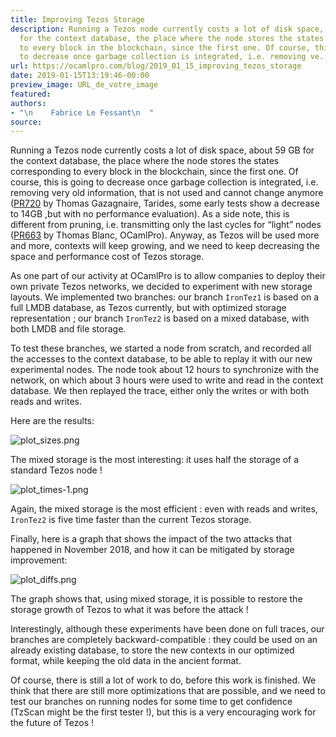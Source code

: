 ```yaml
---
title: Improving Tezos Storage
description: Running a Tezos node currently costs a lot of disk space, about 59 GB
  for the context database, the place where the node stores the states corresponding
  to every block in the blockchain, since the first one. Of course, this is going
  to decrease once garbage collection is integrated, i.e. removing ve...
url: https://ocamlpro.com/blog/2019_01_15_improving_tezos_storage
date: 2019-01-15T13:19:46-00:00
preview_image: URL_de_votre_image
featured:
authors:
- "\n    Fabrice Le Fessant\n  "
source:
---
```


<p>Running a Tezos node currently costs a lot of disk space, about 59 GB
for the context database, the place where the node stores the states
corresponding to every block in the blockchain, since the first
one. Of course, this is going to decrease once garbage collection is
integrated, i.e. removing very old information, that is not used and
cannot change anymore
(<a href="https://gitlab.com/tezos/tezos/merge_requests/720#note_125296853">PR720</a>
by Thomas Gazagnaire, Tarides, some early tests show a decrease to
14GB ,but with no performance evaluation). As a side note, this is
different from pruning, i.e. transmitting only the last cycles for
&ldquo;light&rdquo; nodes
(<a href="https://gitlab.com/tezos/tezos/merge_requests/663">PR663</a> by Thomas
Blanc, OCamlPro). Anyway, as Tezos will be used more and more,
contexts will keep growing, and we need to keep decreasing the space
and performance cost of Tezos storage.</p>
<p>As one part of our activity at OCamlPro is to allow companies to
deploy their own private Tezos networks, we decided to experiment with
new storage layouts. We implemented two branches: our branch
<code>IronTez1</code> is based on a full LMDB database, as Tezos currently, but
with optimized storage representation ; our branch <code>IronTez2</code> is based
on a mixed database, with both LMDB and file storage.</p>
<p>To test these branches, we started a node from scratch, and recorded
all the accesses to the context database, to be able to replay it with
our new experimental nodes. The node took about 12 hours to
synchronize with the network, on which about 3 hours were used to
write and read in the context database. We then replayed the trace,
either only the writes or with both reads and writes.</p>
<p>Here are the results:</p>
<p><img src="https://ocamlpro.com/blog/assets/img/plot_sizes.png" alt="plot_sizes.png"/></p>
<p>The mixed storage is the most interesting: it uses half the storage of a standard Tezos node !</p>
<p><img src="https://ocamlpro.com/blog/assets/img/plot_times-1.png" alt="plot_times-1.png"/></p>
<p>Again, the mixed storage is the most efficient : even with reads and
writes, <code>IronTez2</code> is five time faster than the current Tezos storage.</p>
<p>Finally, here is a graph that shows the impact of the two attacks that
happened in November 2018, and how it can be mitigated by storage
improvement:</p>
<p><img src="https://ocamlpro.com/blog/assets/img/plot_diffs.png" alt="plot_diffs.png"/></p>
<p>The graph shows that, using mixed storage, it is possible to restore the storage growth of Tezos to what it was before the attack !</p>
<p>Interestingly, although these experiments have been done on full traces, our branches are completely backward-compatible : they could be used on an already existing database, to store the new contexts in our optimized format, while keeping the old data in the ancient format.</p>
<p>Of course, there is still a lot of work to do, before this work is finished. We think that there are still more optimizations that are possible, and we need to test our branches on running nodes for some time to get confidence (TzScan might be the first tester !), but this is a very encouraging work for the future of Tezos !</p>

